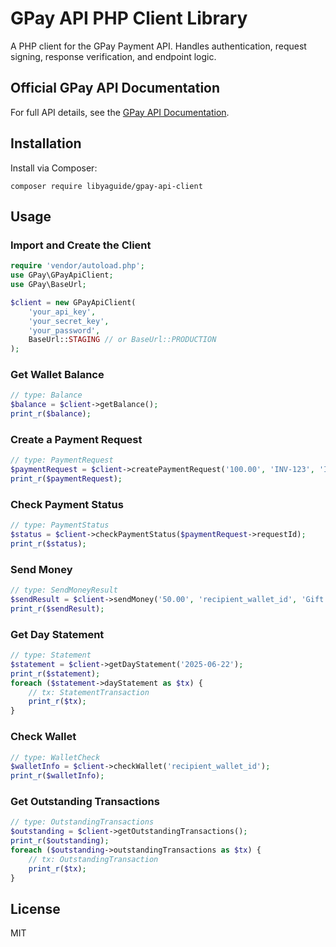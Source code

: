 # GPay API PHP Client Library

A PHP client for the GPay Payment API. Handles authentication, request signing, response verification, and endpoint logic.

## Official GPay API Documentation

For full API details, see the [GPay API Documentation](https://gpay.ly/banking/doc/index.html).

## Installation

Install via Composer:

```
composer require libyaguide/gpay-api-client
```

## Usage

### Import and Create the Client

```php
require 'vendor/autoload.php';
use GPay\GPayApiClient;
use GPay\BaseUrl;

$client = new GPayApiClient(
    'your_api_key',
    'your_secret_key',
    'your_password',
    BaseUrl::STAGING // or BaseUrl::PRODUCTION
);
```

### Get Wallet Balance

```php
// type: Balance
$balance = $client->getBalance();
print_r($balance);
```

### Create a Payment Request

```php
// type: PaymentRequest
$paymentRequest = $client->createPaymentRequest('100.00', 'INV-123', 'Invoice Payment');
print_r($paymentRequest);
```

### Check Payment Status

```php
// type: PaymentStatus
$status = $client->checkPaymentStatus($paymentRequest->requestId);
print_r($status);
```

### Send Money

```php
// type: SendMoneyResult
$sendResult = $client->sendMoney('50.00', 'recipient_wallet_id', 'Gift', 'GIFT-001');
print_r($sendResult);
```

### Get Day Statement

```php
// type: Statement
$statement = $client->getDayStatement('2025-06-22');
print_r($statement);
foreach ($statement->dayStatement as $tx) {
    // tx: StatementTransaction
    print_r($tx);
}
```

### Check Wallet

```php
// type: WalletCheck
$walletInfo = $client->checkWallet('recipient_wallet_id');
print_r($walletInfo);
```

### Get Outstanding Transactions

```php
// type: OutstandingTransactions
$outstanding = $client->getOutstandingTransactions();
print_r($outstanding);
foreach ($outstanding->outstandingTransactions as $tx) {
    // tx: OutstandingTransaction
    print_r($tx);
}
```

## License
MIT
